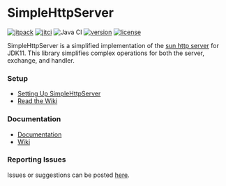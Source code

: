 # SimpleHttpServer
[![jitpack](https://jitpack.io/v/com.kttdevelopment/simplehttpserver.svg)](https://jitpack.io/#com.kttdevelopment/simplehttpserver)
[![jitci](https://jitci.com/gh/Ktt-Development/simplehttpserver/svg)](https://jitci.com/gh/Ktt-Development/simplehttpserver)
![Java CI](https://github.com/Ktt-Development/simplehttpserver/workflows/Java%20CI/badge.svg)
[![version](https://img.shields.io/github/v/release/ktt-development/simplehttpserver?include_prereleases)](https://github.com/Ktt-Development/simplehttpserver/releases)
[![license](https://img.shields.io/github/license/Ktt-Development/simplehttpserver)](https://github.com/Ktt-Development/simplehttpserver/blob/main/LICENSE)

SimpleHttpServer is a simplified implementation of the [sun http server](https://docs.oracle.com/en/java/javase/11/docs/api/jdk.httpserver/com/sun/net/httpserver/package-summary.html) for JDK11. This library simplifies complex operations for both the server, exchange, and handler.

### Setup
- [Setting Up SimpleHttpServer](https://github.com/Ktt-Development/simplehttpserver/wiki/setup)
- [Read the Wiki](https://github.com/Ktt-Development/simplehttpserver/wiki)

### Documentation
- [Documentation](https://docs.kttdevelopment.com/simplehttpserver)
- [Wiki](https://wiki.kttdevelopment.com/simplehttpserver)

### Reporting Issues
Issues or suggestions can be posted [here](https://github.com/Ktt-Development/simplehttpserver/issues).
